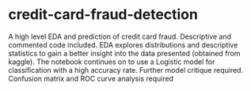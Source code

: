 # credit-card-fraud-detection
A high level EDA and prediction of credit card fraud. Descriptive and commented code included. EDA explores distributions and descriptive statistics to gain a better insight into the data presented (obtained from kaggle). The notebook continues on to use a Logistic model for classification with a high accuracy rate. Further model critique required. Confusion matrix and ROC curve analysis required
